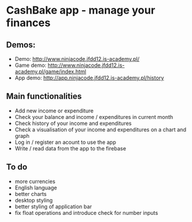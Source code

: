 # CashBake app - manage your finances

## Demos:
- Demo: http://www.ninjacode.jfdd12.is-academy.pl/
- Game demo: http://www.ninjacode.jfdd12.is-academy.pl/game/index.html
- App demo: http://app.ninjacode.jfdd12.is-academy.pl/history

## Main functionalities
- Add new income or expenditure
- Check your balance and income / expenditures in current month
- Check history of your income and expenditures
- Check a visualisation of your income and expenditures on a chart and graph
- Log in / register an acount to use the app
- Write / read data from the app to the firebase


## To do
- more currencies
- English language
- better charts
- desktop styling
- better styling of application bar
- fix float operations and introduce check for number inputs
